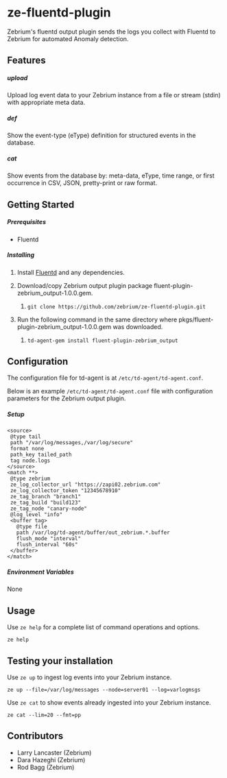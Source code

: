 # ze-fluentd-plugin
Zebrium's fluentd output plugin sends the logs you collect with Fluentd to Zebrium for automated Anomaly detection.
## Features
##### upload
Upload log event data to your Zebrium instance from a file or stream (stdin) with appropriate meta data.
##### def
Show the event-type (eType) definition for structured events in the database.
##### cat
Show events from the database by: meta-data, eType, time range, or first occurrence in CSV, JSON, pretty-print or raw format.
## Getting Started
##### Prerequisites
* Fluentd
##### Installing
1. Install [Fluentd](https://www.fluentd.org/download) and any dependencies.

2. Download/copy Zebrium output plugin package fluent-plugin-zebrium_output-1.0.0.gem.
   1. `git clone https://github.com/zebrium/ze-fluentd-plugin.git`
3. Run the following command in the same directory where pkgs/fluent-plugin-zebrium_output-1.0.0.gem was downloaded.
   1. `td-agent-gem install fluent-plugin-zebrium_output`
## Configuration
The configuration file for td-agent is at `/etc/td-agent/td-agent.conf`.

Below is an example `/etc/td-agent/td-agent.conf` file with configuration parameters for the Zebrium output plugin. 
##### Setup
```
<source>
 @type tail
 path "/var/log/messages,/var/log/secure"
 format none
 path_key tailed_path
 tag node.logs
</source>
<match **>
 @type zebrium
 ze_log_collector_url "https://zapi02.zebrium.com"
 ze_log_collector_token "12345678910"
 ze_tag_branch "branch1"
 ze_tag_build "build123"
 ze_tag_node "canary-node"
 @log_level "info"
 <buffer tag>
   @type file
   path /var/log/td-agent/buffer/out_zebrium.*.buffer
   flush_mode "interval"
   flush_interval "60s"
 </buffer>
</match>
```
##### Environment Variables
None
## Usage
Use `ze help` for a complete list of command operations and options.
```
ze help
```
## Testing your installation
Use `ze up` to ingest log events into your Zebrium instance.
```
ze up --file=/var/log/messages --node=server01 --log=varlogmsgs
```
Use `ze cat` to show events already ingested into your Zebrium instance.
```
ze cat --lim=20 --fmt=pp
```
## Contributors
* Larry Lancaster (Zebrium)
* Dara Hazeghi (Zebrium)
* Rod Bagg (Zebrium)
